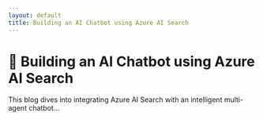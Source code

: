 ```yaml
---
layout: default
title: Building an AI Chatbot using Azure AI Search
---
```


# 🤖 Building an AI Chatbot using Azure AI Search

This blog dives into integrating Azure AI Search with an intelligent multi-agent chatbot...
